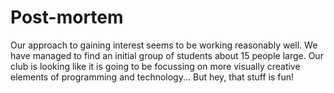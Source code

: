 # Post-mortem
Our approach to gaining interest seems to be working reasonably well. We have
managed to find an initial group of students about 15 people large. Our club
is looking like it is going to be focussing on more visually creative elements
of programming and technology... But hey, that stuff is fun!